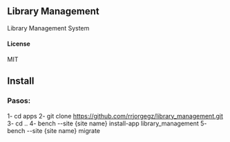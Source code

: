 ## Library Management

Library Management System

#### License

MIT

## Install

### Pasos:
1- cd apps
2- git clone https://github.com/rrjorgegz/library_management.git
3- cd ..
4- bench --site {site name} install-app library_management
5- bench --site {site name} migrate